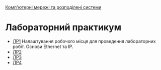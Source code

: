 [Комп'ютерні мережі та розподілені системи](../README.md)

# Лабораторний практикум

- [ЛР1](1.md) Налаштування робочого місця для проведення лабораторних робіт. Основи Ethernet та IP.
- [ЛР2](2.md) 
- [ЛР3](3.md) 
- [ЛР4](4.md) 